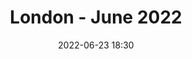 ---
templateKey: 'event-page'
eventId: 9f892c69-61be-4130-a832-9662ebcf85e8
title: London - June 2022
sup: Join us for the first Sitecore Technical User Group meetup of 2022. As Sitecore embarks on a transformation journey towards composable DXP, listen to experts as they talk about the latest and greatest in the world of Sitecore. Meet Sitecore enthusiasts and network over food and drinks at the Traitors Gate, Tower Hill. 
date: 2022-06-23 18:30
dateConfirmed: true
showOnlineRsvp: false
sponsors: Assurex
venue:
  name: The Traitors Gate 
  address: 14 Trinity Square, Tower Hill, London, EC3N 4AA
  position: 
  details:
agenda:
  - agenda-item:
    time: "18:30"
    value: Arrival, drinks and networking
  - talk:
    time: "19:00"
    who: "Saurabh Sachdeva - Founder @ Assurex"
    intro: "Welcome and kick-off"
    description:
  - talk: 
    time: "19:05"
    who: "Sandeep Pote - Senior Commerce Architect @ Assurex"
    intro: "Getting started with Sitecore OrderCloud"
    description: "In this session, Sandeep will walk about what you need to get started with development in Sitecore OrderCloud. The session will start with brief introduction to OrderCloud, setup up development environments, API console overview and working with OrderCloud Headstart."
  - agenda-item:
    time: "19:30"
    value: "Drinks, food and more networking"
  - talk:
    time: "20:10"
    who: "Sumith Damodaran - Sr. Product Manager - Experience Platform @ Sitecore"
    intro:  "Discover Discover"
    description: "Sumith will Introduce Discover (the new Product Discovery Platform from Sitecore), and demonstrate the platform capabilities and integration options it provides. A demo will also be given on how Pages & Widgets can be created using the platform."
  - agenda-item:
    time: "20:45"
    value: Networking
  - agenda-item:
    time: "21:00"
    value: Close
meta:
  metaTitle: Sitecore User Group - London June 2022  
  metaDescription: Join us for the first London Sitecore Technical User Group meetup of 2022 
  metaKeywords: sitecore, user group, london, code, jss, Reflektion, OrderCloud, commerce
---